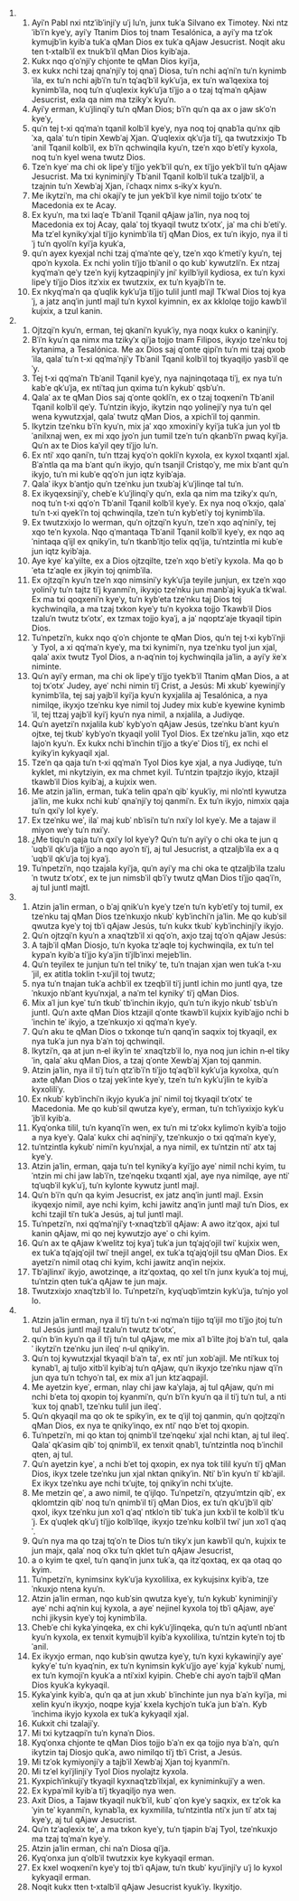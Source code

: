 <ol>
  <li>
    <ol>
      <li>Ayiˈn Pabl nxi ntzˈibˈinjiˈy uˈj luˈn, junx tukˈa Silvano ex Timotey. Nxi ntzˈibˈiˈn kyeˈy, ayiˈy Ttanim Dios toj tnam Tesalónica, a ayiˈy ma tzˈok kymujbˈin kyibˈa tukˈa qMan Dios ex tukˈa qAjaw Jesucrist. Noqit aku ten t‑xtalbˈil ex tnukˈbˈil qMan Dios kyibˈaja.</li>
      <li>Kukx nqo qˈoˈnjiˈy chjonte te qMan Dios kyiˈja,</li>
      <li>ex kukx nchi tzaj qnaˈnjiˈy toj qnaˈj Diosa, tuˈn nchi aqˈniˈn tuˈn kynimbˈila, ex tuˈn nchi ajbˈiˈn tuˈn tqˈaqˈbˈil kykˈuˈja, ex tuˈn waˈlqexixa toj kynimbˈila, noq tuˈn qˈuqlexix kykˈuˈja tiˈjjo a o tzaj tqˈmaˈn qAjaw Jesucrist, exla qa nim ma tzikyˈx kyuˈn.</li>
      <li>Ayiˈy erman, kˈuˈjlinqiˈy tuˈn qMan Dios; bˈiˈn quˈn qa ax o jaw skˈoˈn kyeˈy,</li>
      <li>quˈn tej t‑xi qqˈmaˈn tqanil kolbˈil kyeˈy, nya noq toj qnabˈla quˈnx qibˈxa, qalaˈ tuˈn tipin Xewbˈaj Xjan. Qˈuqlexix qkˈuˈja tiˈj, qa twutzxixjo Tbˈanil Tqanil kolbˈil, ex bˈiˈn qchwinqila kyuˈn, tzeˈn xqo bˈetiˈy kyxola, noq tuˈn kyel wena twutz Dios.</li>
      <li>Tzeˈn kyeˈ ma chi ok lipeˈy tiˈjjo yekˈbˈil quˈn, ex tiˈjjo yekˈbˈil tuˈn qAjaw Jesucrist. Ma txi kyniminjiˈy Tbˈanil Tqanil kolbˈil tukˈa tzaljbˈil, a tzajnin tuˈn Xewbˈaj Xjan, iˈchaqx nimx s‑ikyˈx kyuˈn.</li>
      <li>Me ikytziˈn, ma chi okajiˈy te jun yekˈbˈil kye nimil tojjo txˈotxˈ te Macedonia ex te Acay.</li>
      <li>Ex kyuˈn, ma txi laqˈe Tbˈanil Tqanil qAjaw jaˈlin, nya noq toj Macedonia ex toj Acay, qalaˈ toj tkyaqil twutz txˈotxˈ, jaˈ ma chi bˈetiˈy. Ma tzˈel kynikyˈxjal tiˈjjo kynimbˈila tiˈj qMan Dios, ex tuˈn ikyjo, nya il tiˈj tuˈn qyoliˈn kyiˈja kyukˈa,</li>
      <li>quˈn ayex kyexjal nchi tzaj qˈmaˈnte qeˈy, tzeˈn xqo kˈmetiˈy kyuˈn, tej qpoˈn kyxola. Ex nchi yolin tiˈjjo tbˈanil o qo kubˈ kywutzliˈn. Ex ntzaj kyqˈmaˈn qeˈy tzeˈn kyij kytzaqpinjiˈy jniˈ kyilbˈiyil kydiosa, ex tuˈn kyxi lipeˈy tiˈjjo Dios itzˈxix ex twutzxix, ex tuˈn kyajbˈiˈn te.</li>
      <li>Ex nkyqˈmaˈn qa qˈuqlik kykˈuˈja tiˈjjo tulil juntl majl Tkˈwal Dios toj kyaˈj, a jatz anqˈin juntl majl tuˈn kyxol kyimnin, ex ax kklolqe tojjo kawbˈil kujxix, a tzul kanin.</li>
    </ol>
  </li>
  <li>
    <ol>
      <li>Ojtzqiˈn kyuˈn, erman, tej qkaniˈn kyukˈiy, nya noqx kukx o kaninjiˈy.</li>
      <li>Bˈiˈn kyuˈn qa nimx ma tzikyˈx qiˈja tojjo tnam Filipos, ikyxjo tzeˈnku toj kytanima, a Tesalónica. Me ax Dios saj qˈonte qipiˈn tuˈn mi tzaj qxobˈila, qalaˈ tuˈn t‑xi qqˈmaˈnjiˈy Tbˈanil Tqanil kolbˈil toj tkyaqiljo yasbˈil qeˈy.</li>
      <li>Tej t‑xi qqˈmaˈn Tbˈanil Tqanil kyeˈy, nya najninqotaqa tiˈj, ex nya tuˈn kabˈe qkˈuˈja, ex ntiˈtaq jun qxima tuˈn kykubˈ qsbˈuˈn.</li>
      <li>Qalaˈ ax te qMan Dios saj qˈonte qokliˈn, ex o tzaj toqxeniˈn Tbˈanil Tqanil kolbˈil qeˈy. Tuˈntzin ikyjo, ikytzin nqo yolinejiˈy nya tuˈn qel wena kywutzxjal, qalaˈ twutz qMan Dios, a xpichˈil toj qanmin.</li>
      <li>Ikytzin tzeˈnku bˈiˈn kyuˈn, mix jaˈ xqo xmoxiniˈy kyiˈja tukˈa jun yol tbˈanilxnaj wen, ex mi xqo jyoˈn jun tumil tzeˈn tuˈn qkanbˈiˈn pwaq kyiˈja. Quˈn ax te Dios kaˈyil qey tiˈjjo luˈn.</li>
      <li>Ex ntiˈ xqo qaniˈn, tuˈn ttzaj kyqˈoˈn qokliˈn kyxola, ex kyxol txqantl xjal. Bˈaˈntla qa ma bˈant quˈn ikyjo, quˈn tsanjil Cristqoˈy, me mix bˈant quˈn ikyjo, tuˈn mi kubˈe qqˈoˈn jun iqtz kyibˈaja.</li>
      <li>Qalaˈ ikyx bˈantjo quˈn tzeˈnku jun txubˈaj kˈuˈjlinqe tal tuˈn.</li>
      <li>Ex ikyqexsinjiˈy, chebˈe kˈuˈjlinqiˈy quˈn, exla qa nim ma tzikyˈx quˈn, noq tuˈn t‑xi qqˈoˈn Tbˈanil Tqanil kolbˈil kyeˈy. Ex nya noq oˈkxjo, qalaˈ tuˈn t‑xi qyekˈiˈn toj qchwinqila, tzeˈn tuˈn kybˈetiˈy toj kynimbˈila.</li>
      <li>Ex twutzxixjo lo werman, quˈn ojtzqiˈn kyuˈn, tzeˈn xqo aqˈniniˈy, tej xqo teˈn kyxola. Nqo qˈmantaqa Tbˈanil Tqanil kolbˈil kyeˈy, ex nqo aqˈnintaqa qˈijl ex qnikyˈin, tuˈn tkanbˈitjo telix qqˈija, tuˈntzintla mi kubˈe jun iqtz kyibˈaja.</li>
      <li>Aye kyeˈ kaˈyilte, ex a Dios ojtzqilte, tzeˈn xqo bˈetiˈy kyxola. Ma qo bˈeta tzˈaqle ex jikyin toj qnimbˈila.</li>
      <li>Ex ojtzqiˈn kyuˈn tzeˈn xqo nimsiniˈy kykˈuˈja teyile junjun, ex tzeˈn xqo yoliniˈy tuˈn tajtz tiˈj kyanmiˈn, ikyxjo tzeˈnku jun manbˈaj kyukˈa tkˈwal. Ex ma txi qoqxeniˈn kyeˈy, tuˈn kybˈeta tzeˈnku taj Dios toj kychwinqila, a ma tzaj txkon kyeˈy tuˈn kyokxa tojjo Tkawbˈil Dios tzaluˈn twutz txˈotxˈ, ex tzmax tojjo kyaˈj, a jaˈ nqoptzˈaje tkyaqil tipin Dios.</li>
      <li>Tuˈnpetziˈn, kukx nqo qˈoˈn chjonte te qMan Dios, quˈn tej t‑xi kybˈiˈnjiˈy Tyol, a xi qqˈmaˈn kyeˈy, ma txi kynimiˈn, nya tzeˈnku tyol jun xjal, qalaˈ axix twutz Tyol Dios, a n‑aqˈnin toj kychwinqila jaˈlin, a ayiˈy ẍeˈx niminte.</li>
      <li>Quˈn ayiˈy erman, ma chi ok lipeˈy tiˈjjo tyekˈbˈil Ttanim qMan Dios, a at toj txˈotxˈ Judey, ayeˈ nchi nimin tiˈj Crist, a Jesús: Mi xkubˈ kyewinjiˈy kynimbˈila, tej saj yajbˈil kyiˈja kyuˈn kyxjalila aj Tesalónica, a nya nimilqe, ikyxjo tzeˈnku kye nimil toj Judey mix kubˈe kyewine kynimbˈil, tej ttzaj yajbˈil kyiˈj kyuˈn nya nimil, a nxjalila, a Judiyqe.</li>
      <li>Quˈn ayetziˈn nxjalila kubˈ kybˈyoˈn qAjaw Jesús, tzeˈnku bˈant kyuˈn ojtxe, tej tkubˈ kybˈyoˈn tkyaqil yolil Tyol Dios. Ex tzeˈnku jaˈlin, xqo etz lajoˈn kyuˈn. Ex kukx nchi bˈinchin tiˈjjo a tkyˈeˈ Dios tiˈj, ex nchi el kyikyˈin kykyaqil xjal.</li>
      <li>Tzeˈn qa qaja tuˈn t‑xi qqˈmaˈn Tyol Dios kye xjal, a nya Judiyqe, tuˈn kyklet, mi nkytziyin, ex ma chmet kyil. Tuˈntzin tpajtzjo ikyjo, ktzajil tkawbˈil Dios kyibˈaj, a kujxix wen.</li>
      <li>Me atzin jaˈlin, erman, tukˈa telin qpaˈn qibˈ kyukˈiy, mi nloˈntl kywutza jaˈlin, me kukx nchi kubˈ qnaˈnjiˈy toj qanmiˈn. Ex tuˈn ikyjo, nimxix qaja tuˈn qxiˈy lol kyeˈy.</li>
      <li>Ex tzeˈnku weˈ, ilaˈ maj kubˈ nbˈisiˈn tuˈn nxiˈy lol kyeˈy. Me a tajaw il miyon weˈy tuˈn nxiˈy.</li>
      <li>¿Me tiquˈn qaja tuˈn qxiˈy lol kyeˈy? Quˈn tuˈn ayiˈy o chi oka te jun qˈuqbˈil qkˈuˈja tiˈjjo a nqo ayoˈn tiˈj, aj tul Jesucrist, a qtzaljbˈila ex a qˈuqbˈil qkˈuˈja toj kyaˈj.</li>
      <li>Tuˈnpetziˈn, nqo tzajala kyiˈja, quˈn ayiˈy ma chi oka te qtzaljbˈila tzaluˈn twutz txˈotxˈ, ex te jun nimsbˈil qbˈiˈy twutz qMan Dios tiˈjjo qaqˈiˈn, aj tul juntl majtl.</li>
    </ol>
  </li>
  <li>
    <ol>
      <li>Atzin jaˈlin erman, o bˈaj qnikˈuˈn kyeˈy tzeˈn tuˈn kybˈetiˈy toj tumil, ex tzeˈnku taj qMan Dios tzeˈnkuxjo nkubˈ kybˈinchiˈn jaˈlin. Me qo kubˈsil qwutza kyeˈy toj tbˈi qAjaw Jesús, tuˈn kukx tkubˈ kybˈinchinjiˈy ikyjo.</li>
      <li>Quˈn ojtzqiˈn kyuˈn a xnaqˈtzbˈil xi qqˈoˈn, axjo tzaj tqˈoˈn qAjaw Jesús:</li>
      <li>A tajbˈil qMan Diosjo, tuˈn kyoka tzˈaqle toj kychwinqila, ex tuˈn tel kypaˈn kyibˈa tiˈjjo kyˈaˈjin tiˈjlbˈinxi mejebˈlin.</li>
      <li>Quˈn teyilex te junjun tuˈn tel tnikyˈ te, tuˈn tnajan xjan wen tukˈa t‑xuˈjil, ex atitla toklin t‑xuˈjil toj twutz;</li>
      <li>nya tuˈn tnajan tukˈa achbˈil ex tzeqbˈil tiˈj juntl ichin mo juntl qya, tzeˈnkuxjo nbˈant kyuˈnxjal, a naˈm tel kynikyˈ tiˈj qMan Dios.</li>
      <li>Mix aˈl jun kyeˈ tuˈn tkubˈ tbˈinchin ikyjo, quˈn tuˈn ikyjo nkubˈ tsbˈuˈn juntl. Quˈn axte qMan Dios ktzajil qˈonte tkawbˈil kujxix kyibˈajjo nchi bˈinchin teˈ ikyjo, a tzeˈnkuxjo xi qqˈmaˈn kyeˈy.</li>
      <li>Quˈn aku te qMan Dios o txkonqe tuˈn qanqˈin saqxix toj tkyaqil, ex nya tukˈa jun nya bˈaˈn toj qchwinqil.</li>
      <li>Ikytziˈn, qa at jun n‑el ikyˈin teˈ xnaqˈtzbˈil lo, nya noq jun ichin n‑el tikyˈin, qalaˈ aku qMan Dios, a tzaj qˈonte Xewbˈaj Xjan toj qanmin.</li>
      <li>Atzin jaˈlin, nya il tiˈj tuˈn qtzˈibˈiˈn tiˈjjo tqˈaqˈbˈil kykˈuˈja kyxolxa, quˈn axte qMan Dios o tzaj yekˈinte kyeˈy, tzeˈn tuˈn kykˈuˈjlin te kyibˈa kyxoliliˈy.</li>
      <li>Ex nkubˈ kybˈinchiˈn ikyjo kyukˈa jniˈ nimil toj tkyaqil txˈotxˈ te Macedonia. Me qo kubˈsil qwutza kyeˈy, erman, tuˈn tchˈiyxixjo kykˈuˈjbˈil kyibˈa.</li>
      <li>Kyqˈonka tilil, tuˈn kyanqˈiˈn wen, ex tuˈn mi tzˈokx kylimoˈn kyibˈa tojjo a nya kyeˈy. Qalaˈ kukx chi aqˈninjiˈy, tzeˈnkuxjo o txi qqˈmaˈn kyeˈy,</li>
      <li>tuˈntzintla kykubˈ nimiˈn kyuˈnxjal, a nya nimil, ex tuˈntzin ntiˈ atx taj kyeˈy.</li>
      <li>Atzin jaˈlin, erman, qaja tuˈn tel kynikyˈa kyiˈjjo ayeˈ nimil nchi kyim, tuˈntzin mi chi jaw labˈiˈn, tzeˈnqeku txqantl xjal, aye nya nimilqe, aye ntiˈ tqˈuqbˈil kykˈuˈj, tuˈn kylonte kywutz juntl majl.</li>
      <li>Quˈn bˈiˈn quˈn qa kyim Jesucrist, ex jatz anqˈin juntl majl. Exsin ikyqexjo nimil, aye nchi kyim, kchi jawitz anqˈin juntl majl tuˈn Dios, ex kchi tzajil tiˈn tukˈa Jesús, aj tul juntl majl.</li>
      <li>Tuˈnpetziˈn, nxi qqˈmaˈnjiˈy t‑xnaqˈtzbˈil qAjaw: A awo itzˈqox, ajxi tul kanin qAjaw, mi qo nej kywutzjo ayeˈ o chi kyim.</li>
      <li>Quˈn ax te qAjaw kˈwelitz toj kyaˈj tukˈa jun tqˈajqˈojil twiˈ kujxix wen, ex tukˈa tqˈajqˈojil twiˈ tnejil angel, ex tukˈa tqˈajqˈojil tsu qMan Dios. Ex ayetziˈn nimil otaq chi kyim, kchi jawitz anqˈin nejxix.</li>
      <li>Tbˈajlinxiˈ ikyjo, awotzinqe, a itzˈqoxtaq, qo xel tiˈn junx kyukˈa toj muj, tuˈntzin qten tukˈa qAjaw te jun majx.</li>
      <li>Twutzxixjo xnaqˈtzbˈil lo. Tuˈnpetziˈn, kyqˈuqbˈimtzin kykˈuˈja, tuˈnjo yol lo.</li>
    </ol>
  </li>
  <li>
    <ol>
      <li>Atzin jaˈlin erman, nya il tiˈj tuˈn t‑xi nqˈmaˈn tijjo tqˈijil mo tiˈjjo jtoj tuˈn tul Jesús juntl majl tzaluˈn twutz txˈotxˈ,</li>
      <li>quˈn bˈin kyuˈn qa il tiˈj tuˈn tul qAjaw, me mix aˈl bˈilte jtoj bˈaˈn tul, qalaˈ ikytziˈn tzeˈnku jun ileqˈ n‑ul qnikyˈin.</li>
      <li>Quˈn toj kywutzxjal tkyaqil bˈaˈn taˈ, ex ntiˈ jun xobˈajil. Me ntiˈkux toj kynabˈl, aj tuljo xitbˈil kyibˈaj tuˈn qAjaw, quˈn ikyxjo tzeˈnku njaw qˈiˈn jun qya tuˈn tchyoˈn tal, ex mix aˈl jun ktzˈaqpajil.</li>
      <li>Me ayetzin kyeˈ, erman, nlay chi jaw kaˈylaja, aj tul qAjaw, quˈn mi nchi bˈeta toj qxopin toj kyanmiˈn, quˈn bˈiˈn kyuˈn qa il tiˈj tuˈn tul, a ntiˈkux toj qnabˈl, tzeˈnku tulil jun ileqˈ.</li>
      <li>Quˈn qkyaqil ma qo ok te spikyˈin, ex te qˈijl toj qanmin, quˈn qojtzqiˈn qMan Dios, ex nya te qnikyˈinqo, ex ntiˈ nqo bˈet toj qxopin.</li>
      <li>Tuˈnpetziˈn, mi qo ktan toj qnimbˈil tzeˈnqekuˈ xjal nchi ktan, aj tul ileqˈ. Qalaˈ qkˈasim qibˈ toj qnimbˈil, ex tenxit qnabˈl, tuˈntzintla noq bˈinchil qten, aj tul.</li>
      <li>Quˈn ayetzin kyeˈ, a nchi bˈet toj qxopin, ex nya tok tilil kyuˈn tiˈj qMan Dios, ikyx tzele tzeˈnku jun xjal nktan qnikyˈin. Ntiˈ bˈin kyuˈn tiˈ kbˈajil. Ex ikyx tzeˈnku aye nchi txˈujte, toj qnikyˈin nchi txˈujte.</li>
      <li>Me metzin qeˈ, a awo nimil, te qˈijlqo. Tuˈnpetziˈn, qtzyuˈmtzin qibˈ, ex qklomtzin qibˈ noq tuˈn qnimbˈil tiˈj qMan Dios, ex tuˈn qkˈuˈjbˈil qibˈ qxol, ikyx tzeˈnku jun xoˈl qˈaqˈ ntkloˈn tibˈ tukˈa jun kxbˈil te kolbˈil tkˈuˈj. Ex qˈuqlek qkˈuˈj tiˈjjo kolbˈilqe, ikyxjo tzeˈnku kolbˈil twiˈ jun xoˈl qˈaqˈ.</li>
      <li>Quˈn nya ma qo tzaj tqˈoˈn te Dios tuˈn tikyˈx jun kawbˈil quˈn, kujxix te jun majx, qalaˈ noq oˈkx tuˈn qklet tuˈn qAjaw Jesucrist,</li>
      <li>a o kyim te qxel, tuˈn qanqˈin junx tukˈa, qa itzˈqoxtaq, ex qa otaq qo kyim.</li>
      <li>Tuˈnpetziˈn, kynimsinx kykˈuˈja kyxolilixa, ex kykujsinx kyibˈa, tzeˈnkuxjo ntena kyuˈn.</li>
      <li>Atzin jaˈlin erman, nqo kubˈsin qwutza kyeˈy, tuˈn kykubˈ kyniminjiˈy ayeˈ nchi aqˈnin kuj kyxola, a ayeˈ nejinel kyxola toj tbˈi qAjaw, ayeˈ nchi jikysin kyeˈy toj kynimbˈila.</li>
      <li>Chebˈe chi kykaˈyinqeka, ex chi kykˈuˈjlinqeka, quˈn tuˈn aqˈuntl nbˈant kyuˈn kyxola, ex tenxit kymujbˈil kyibˈa kyxolilixa, tuˈntzin kyteˈn toj tbˈanil.</li>
      <li>Ex ikyxjo erman, nqo kubˈsin qwutza kyeˈy, tuˈn kyxi kykawinjiˈy ayeˈ kykyˈeˈ tuˈn kyaqˈnin, ex tuˈn kynimsin kykˈuˈjjo ayeˈ kyjaˈ kykubˈ numj, ex tuˈn kymojiˈn kyukˈa a ntiˈxixl kyipin. Chebˈe chi ayoˈn tajbˈil qMan Dios kyukˈa kykyaqil.</li>
      <li>Kykaˈyink kyibˈa, quˈn qa at jun xkubˈ bˈinchinte jun nya bˈaˈn kyiˈja, mi xelin kyuˈn ikyxjo, noqpe kyjaˈ kxela kychjoˈn tukˈa jun bˈaˈn. Kybˈinchima ikyjo kyxola ex tukˈa kykyaqil xjal.</li>
      <li>Kukxit chi tzalajiˈy.</li>
      <li>Mi txi kytzaqpiˈn tuˈn kynaˈn Dios.</li>
      <li>Kyqˈonxa chjonte te qMan Dios tojjo bˈaˈn ex qa tojjo nya bˈaˈn, quˈn ikytzin taj Diosjo qukˈa, awo nimilqo tiˈj tbˈi Crist, a Jesús.</li>
      <li>Mi tzˈok kymiyonjiˈy a tajbˈil Xewbˈaj Xjan toj kyanmiˈn.</li>
      <li>Mi tzˈel kyiˈjlinjiˈy Tyol Dios nyolajtz kyxola.</li>
      <li>Kyxpichˈinkujiˈy tkyaqil kyxnaqˈtzbˈilxjal, ex kyniminkujiˈy a wen.</li>
      <li>Ex kypaˈmil kyibˈa tiˈj tkyaqiljo nya wen.</li>
      <li>Axit Dios, a Tajaw tkyaqil nukˈbˈil, kubˈ qˈon kyeˈy saqxix, ex tzˈok kaˈyin teˈ kyanmiˈn, kynabˈla, ex kyxmilila, tuˈntzintla ntiˈx jun tiˈ atx taj kyeˈy, aj tul qAjaw Jesucrist.</li>
      <li>Quˈn tzˈaqlexix teˈ, a ma txkon kyeˈy, tuˈn tjapin bˈaj Tyol, tzeˈnkuxjo ma tzaj tqˈmaˈn kyeˈy.</li>
      <li>Atzin jaˈlin erman, chi naˈn Diosa qiˈja.</li>
      <li>Kyqˈonxa jun qˈolbˈil twutzxix kye kykyaqil erman.</li>
      <li>Ex kxel woqxeniˈn kyeˈy toj tbˈi qAjaw, tuˈn tkubˈ kyuˈjinjiˈy uˈj lo kyxol kykyaqil erman.</li>
      <li>Noqit kukx tten t‑xtalbˈil qAjaw Jesucrist kyukˈiy. Ikyxitjo.</li>
    </ol>
  </li>
</ol>